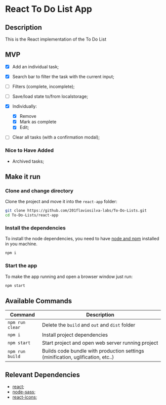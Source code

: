 # React To Do List App

## Description

This is the React implementation of the To Do List

## MVP

- [x] Add an individual task;
- [x] Search bar to filter the task with the current input;
- [ ] Filters (complete, incomplete);
- [ ] Save/load state to/from localstorage;
- [x] Individually:
  - [X] Remove
  - [X] Mark as complete
  - [x] Edit;
- [ ] Clear all tasks (with a confirmation modal);


### Nice to Have Added
- Archived tasks;

## Make it run

### Clone and change directory

Clone the project and move it into the `react-app` folder:

```sh
git clone https://github.com/201flaviosilva-labs/To-Do-Lists.git
cd To-Do-Lists/react-app
```

### Install the dependencies

To install the node dependencies, you need to have [node and npm](https://nodejs.org) installed in you machine.

```sh
npm i
```

### Start the app

To make the app running and open a browser window just run:

```sh
npm start
```

## Available Commands

| Command         | Description                                                                     |
| --------------- | ------------------------------------------------------------------------------- |
| `npm run clear` | Delete the `build` and `out` and `dist` folder                                  |
| `npm i`         | Install project dependencies                                                    |
| `npm start`     | Start project and open web server running project                               |
| `npm run build` | Builds code bundle with production settings (minification, uglification, etc..) |


## Relevant Dependencies

- [react](https://github.com/facebook/react);
- [node-sass](https://www.npmjs.com/package/node-sass);
- [react-icons](https://react-icons.github.io/react-icons/);
